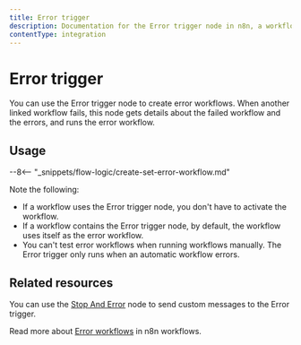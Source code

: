 ```yaml
---
title: Error trigger
description: Documentation for the Error trigger node in n8n, a workflow automation platform. Includes guidance on usage, and links to examples.
contentType: integration
---
```


# Error trigger

You can use the Error trigger node to create error workflows. When another linked workflow fails, this node gets details about the failed workflow and the errors, and runs the error workflow.

## Usage

--8<-- "_snippets/flow-logic/create-set-error-workflow.md"


Note the following:

* If a workflow uses the Error trigger node, you don't have to activate the workflow.
* If a workflow contains the Error trigger node, by default, the workflow uses itself as the error workflow.
* You can't test error workflows when running workflows manually. The Error trigger only runs when an automatic workflow errors.

## Related resources

You can use the [Stop And Error](/integrations/builtin/core-nodes/n8n-nodes-base.stopanderror/) node to send custom messages to the Error trigger.

Read more about [Error workflows](/flow-logic/error-handling/error-workflows/) in n8n workflows.

